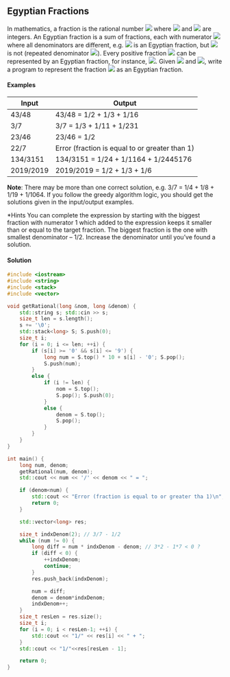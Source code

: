 ## Egyptian Fractions
In mathematics, a fraction is the rational number <img src="https://latex.codecogs.com/svg.latex?\Large&space;\frac{p}{q}"> where <img src="https://latex.codecogs.com/svg.latex?\Large&space;p"> and <img src="https://latex.codecogs.com/svg.latex?\Large&space;q"> are integers. An Egyptian fraction is a sum of fractions, each with numerator <img src="https://latex.codecogs.com/svg.latex?\Large&space;1"> where all denominators are different, e.g. <img src="https://latex.codecogs.com/svg.latex?\Large&space;\frac{1}{2}+\frac{1}{3}+\frac{1}{16}"> is an Egyptian fraction, but <img src="https://latex.codecogs.com/svg.latex?\Large&space;\frac{1}{3}+\frac{1}{3}+\frac{1}{5}"> is not (repeated denominator <img src="https://latex.codecogs.com/svg.latex?\Large&space;3">). 
Every positive fraction <img src="https://latex.codecogs.com/svg.latex?\Large&space;(q\neq{0},{\:}p\le{q})"> can be represented by an Egyptian fraction, for instance, <img src="https://latex.codecogs.com/svg.latex?\Large&space;\frac{43}{48}=\frac{1}{2}+\frac{1}{3}+\frac{1}{16}">. Given <img src="https://latex.codecogs.com/svg.latex?\Large&space;p"> and <img src="https://latex.codecogs.com/svg.latex?\Large&space;q">, write a program to represent the fraction <img src="https://latex.codecogs.com/svg.latex?\Large&space;\frac{p}{q}"> as an Egyptian fraction.
#### Examples
Input|Output
-|-
43/48|43/48 = 1/2 + 1/3 + 1/16
3/7|3/7 = 1/3 + 1/11 + 1/231
23/46|23/46 = 1/2
22/7|Error (fraction is equal to or greater than 1)
134/3151|134/3151 = 1/24 + 1/1164 + 1/2445176
2019/2019|2019/2019 = 1/2 + 1/3 + 1/6

**Note**: There may be more than one correct solution, e.g. 3/7 = 1/4 + 1/8 + 1/19 + 1/1064. If you follow the greedy algorithm logic, you should get the solutions given in the input/output examples.

*Hints
You can complete the expression by starting with the biggest fraction with numerator 1 which added to the expression keeps it smaller than or equal to the target fraction. The biggest fraction is the one with smallest denominator – 1/2. Increase the denominator until you’ve found a solution.


#### Solution
```cpp
#include <iostream>
#include <string>
#include <stack>
#include <vector>

void getRational(long &nom, long &denom) {
	std::string s; std::cin >> s;
	size_t len = s.length();
	s += '\0';
	std::stack<long> S; S.push(0);
	size_t i;
	for (i = 0; i <= len; ++i) {
		if (s[i] >= '0' && s[i] <= '9') {
			long num = S.top() * 10 + s[i] - '0'; S.pop();
			S.push(num);
		}
		else {
			if (i != len) {
				nom = S.top();
				S.pop(); S.push(0);
			}
			else {
				denom = S.top();
				S.pop();
			}
		}
	}
}

int main() {
	long num, denom;
	getRational(num, denom);
	std::cout << num << '/' << denom << " = ";

	if (denom<num) {
		std::cout << "Error (fraction is equal to or greater tha 1)\n";
		return 0;
	}

	std::vector<long> res;

	size_t indxDenom(2); // 3/7 - 1/2
	while (num != 0) {
		long diff = num * indxDenom - denom; // 3*2 - 1*7 < 0 ?
		if (diff < 0) {
			++indxDenom;
			continue;
		}
		res.push_back(indxDenom);

		num = diff;
		denom = denom*indxDenom;
		indxDenom++;
	}
	size_t resLen = res.size();
	size_t i;
	for (i = 0; i < resLen-1; ++i) {
		std::cout << "1/" << res[i] << " + ";
	}
	std::cout << "1/"<<res[resLen - 1];

	return 0;
}
```

